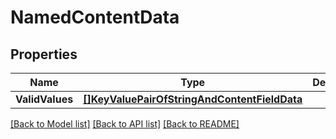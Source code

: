 # NamedContentData

## Properties

Name | Type | Description | Notes
------------ | ------------- | ------------- | -------------
**ValidValues** | [**[]KeyValuePairOfStringAndContentFieldData**](KeyValuePairOfStringAndContentFieldData.md) |  | [optional] 

[[Back to Model list]](../README.md#documentation-for-models) [[Back to API list]](../README.md#documentation-for-api-endpoints) [[Back to README]](../README.md)



